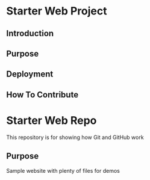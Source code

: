 # Starter Web Project

## Introduction

## Purpose

## Deployment

## How To Contribute

# Starter Web Repo

This repository is for showing how Git and GitHub work

## Purpose

Sample website with plenty of files for demos